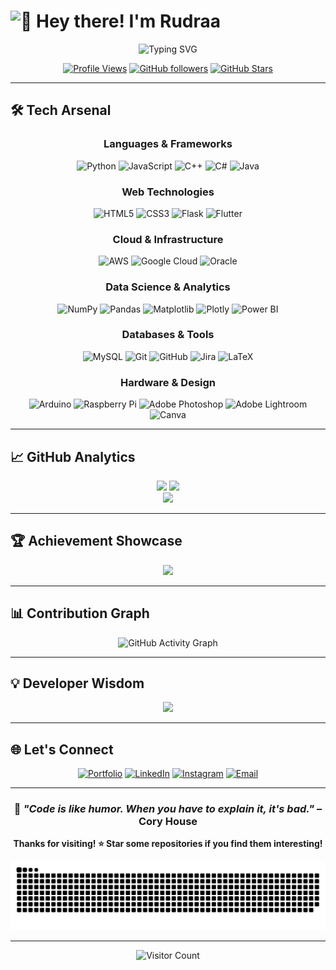 # <img src="https://raw.githubusercontent.com/Tarikul-Islam-Anik/Animated-Fluent-Emojis/master/Emojis/Hand%20gestures/Waving%20Hand.png" alt="👋" width="35" height="35" /> Hey there! I'm Rudraa

<div align="center">
  <img src="https://readme-typing-svg.herokuapp.com?font=Fira+Code&weight=600&size=28&pause=1000&color=58A6FF&center=true&vCenter=true&random=false&width=800&lines=Data+Analyst+%F0%9F%9A%80;Cloud+Enthusiast+%E2%98%81%EF%B8%8F;Full+Stack+Explorer+%F0%9F%93%8A;Always+Learning+%F0%9F%A7%A0" alt="Typing SVG" />
</div>

<div align="center">
  
[![Profile Views](https://komarev.com/ghpvc/?username=rudrasave&style=for-the-badge&color=brightgreen)](https://github.com/rudrasave)
[![GitHub followers](https://img.shields.io/github/followers/rudrasave?style=for-the-badge&color=blue)](https://github.com/rudrasave)
[![GitHub Stars](https://img.shields.io/github/stars/rudrasave?style=for-the-badge&color=yellow)](https://github.com/rudrasave)

</div>

---

## 🛠️ **Tech Arsenal**

<div align="center">

### **Languages & Frameworks**
![Python](https://img.shields.io/badge/Python-3776AB?style=for-the-badge&logo=python&logoColor=white)
![JavaScript](https://img.shields.io/badge/JavaScript-F7DF1E?style=for-the-badge&logo=javascript&logoColor=black)
![C++](https://img.shields.io/badge/C++-00599C?style=for-the-badge&logo=c%2B%2B&logoColor=white)
![C#](https://img.shields.io/badge/C%23-239120?style=for-the-badge&logo=csharp&logoColor=white)
![Java](https://img.shields.io/badge/Java-ED8B00?style=for-the-badge&logo=openjdk&logoColor=white)

### **Web Technologies**
![HTML5](https://img.shields.io/badge/HTML5-E34F26?style=for-the-badge&logo=html5&logoColor=white)
![CSS3](https://img.shields.io/badge/CSS3-1572B6?style=for-the-badge&logo=css3&logoColor=white)
![Flask](https://img.shields.io/badge/Flask-000000?style=for-the-badge&logo=flask&logoColor=white)
![Flutter](https://img.shields.io/badge/Flutter-02569B?style=for-the-badge&logo=flutter&logoColor=white)

### **Cloud & Infrastructure**
![AWS](https://img.shields.io/badge/Amazon_AWS-FF9900?style=for-the-badge&logo=amazonaws&logoColor=white)
![Google Cloud](https://img.shields.io/badge/Google_Cloud-4285F4?style=for-the-badge&logo=google-cloud&logoColor=white)
![Oracle](https://img.shields.io/badge/Oracle-F80000?style=for-the-badge&logo=oracle&logoColor=white)

### **Data Science & Analytics**
![NumPy](https://img.shields.io/badge/NumPy-013243?style=for-the-badge&logo=numpy&logoColor=white)
![Pandas](https://img.shields.io/badge/Pandas-150458?style=for-the-badge&logo=pandas&logoColor=white)
![Matplotlib](https://img.shields.io/badge/Matplotlib-11557c?style=for-the-badge&logo=python&logoColor=white)
![Plotly](https://img.shields.io/badge/Plotly-3F4F75?style=for-the-badge&logo=plotly&logoColor=white)
![Power BI](https://img.shields.io/badge/Power_BI-F2C811?style=for-the-badge&logo=powerbi&logoColor=black)

### **Databases & Tools**
![MySQL](https://img.shields.io/badge/MySQL-4479A1?style=for-the-badge&logo=mysql&logoColor=white)
![Git](https://img.shields.io/badge/Git-F05032?style=for-the-badge&logo=git&logoColor=white)
![GitHub](https://img.shields.io/badge/GitHub-181717?style=for-the-badge&logo=github&logoColor=white)
![Jira](https://img.shields.io/badge/Jira-0052CC?style=for-the-badge&logo=jira&logoColor=white)
![LaTeX](https://img.shields.io/badge/LaTeX-008080?style=for-the-badge&logo=latex&logoColor=white)

### **Hardware & Design**
![Arduino](https://img.shields.io/badge/Arduino-00979D?style=for-the-badge&logo=arduino&logoColor=white)
![Raspberry Pi](https://img.shields.io/badge/Raspberry_Pi-A22846?style=for-the-badge&logo=raspberry-pi&logoColor=white)
![Adobe Photoshop](https://img.shields.io/badge/Adobe_Photoshop-31A8FF?style=for-the-badge&logo=adobe-photoshop&logoColor=white)
![Adobe Lightroom](https://img.shields.io/badge/Adobe_Lightroom-31A8FF?style=for-the-badge&logo=adobe-lightroom&logoColor=white)
![Canva](https://img.shields.io/badge/Canva-00C4CC?style=for-the-badge&logo=canva&logoColor=white)

</div>

---

## 📈 **GitHub Analytics**

<div align="center">
  
<img width="400" src="https://github-readme-stats.vercel.app/api?username=rudrasave&show_icons=true&theme=tokyonight&hide_border=true&bg_color=0D1117&title_color=58A6FF&icon_color=58A6FF&text_color=C9D1D9&count_private=true" />

<img width="400" src="https://github-readme-streak-stats.herokuapp.com/?user=rudrasave&theme=tokyonight&hide_border=true&background=0D1117&stroke=58A6FF&ring=58A6FF&fire=FFA500&currStreakLabel=58A6FF" />

</div>

<div align="center">
  
<img width="800" src="https://github-readme-stats.vercel.app/api/top-langs/?username=rudrasave&layout=compact&theme=tokyonight&hide_border=true&bg_color=0D1117&title_color=58A6FF&text_color=C9D1D9" />

</div>

---

## 🏆 **Achievement Showcase**

<div align="center">
  
<img src="https://github-profile-trophy.vercel.app/?username=rudrasave&theme=tokyonight&no-frame=true&no-bg=true&margin-w=4&column=7" />

</div>

---

## 📊 **Contribution Graph**

<div align="center">

![GitHub Activity Graph](https://github-readme-activity-graph.vercel.app/graph?username=rudrasave&theme=tokyo-night&hide_border=true&bg_color=0D1117&color=58A6FF&line=58A6FF&point=FFFFFF)

</div>

---

## 💡 **Developer Wisdom**

<div align="center">
  
<img src="https://quotes-github-readme.vercel.app/api?type=horizontal&theme=tokyonight&border=true" />

</div>

---

## 🌐 **Let's Connect**

<div align="center">

[![Portfolio](https://img.shields.io/badge/Portfolio-000000?style=for-the-badge&logo=firefox&logoColor=white)](https://your-portfolio-link.com)
[![LinkedIn](https://img.shields.io/badge/LinkedIn-0077B5?style=for-the-badge&logo=linkedin&logoColor=white)](https://www.linkedin.com/in/rudra-save-a90749358/)
[![Instagram](https://img.shields.io/badge/Instagram-1DA1F2?style=for-the-badge&logo=twitter&logoColor=white)](https://instagram.com/rudrasave)
[![Email](https://img.shields.io/badge/Email-D14836?style=for-the-badge&logo=gmail&logoColor=white)](mailto:your.rudrasave1709@gmail.com)

</div>

---

<div align="center">
  
### 🚀 *"Code is like humor. When you have to explain it, it's bad."* – Cory House

**Thanks for visiting! ⭐ Star some repositories if you find them interesting!**

<img src="https://raw.githubusercontent.com/Platane/snk/output/github-contribution-grid-snake.svg" alt="Snake animation" />

</div>

---

<div align="center">
  
![Visitor Count](https://visitcount.itsvg.in/api?id=rudrasave&label=Profile%20Views&color=6&icon=5&pretty=true)

</div>
